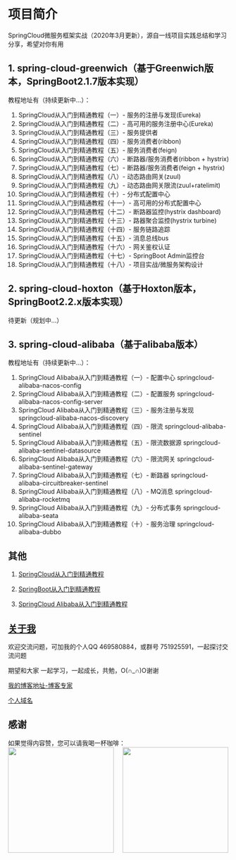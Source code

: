 # 项目简介

SpringCloud微服务框架实战（2020年3月更新），源自一线项目实践总结和学习分享，希望对你有用

## 1. spring-cloud-greenwich（基于Greenwich版本，SpringBoot2.1.7版本实现）

教程地址有（持续更新中...）：

1. SpringCloud从入门到精通教程（一）- 服务的注册与发现(Eureka)
2. SpringCloud从入门到精通教程（二）- 高可用的服务注册中心(Eureka)
3. SpringCloud从入门到精通教程（三）- 服务提供者
4. SpringCloud从入门到精通教程（四）- 服务消费者(ribbon)
5. SpringCloud从入门到精通教程（五）- 服务消费者(feign)
6. SpringCloud从入门到精通教程（六）- 断路器/服务消费者(ribbon + hystrix)
7. SpringCloud从入门到精通教程（七）- 断路器/服务消费者(feign + hystrix)
8. SpringCloud从入门到精通教程（八）- 动态路由网关(zuul)
9. SpringCloud从入门到精通教程（九）- 动态路由网关限流(zuul+ratelimit)
10. SpringCloud从入门到精通教程（十）- 分布式配置中心
11. SpringCloud从入门到精通教程（十一）- 高可用的分布式配置中心
12. SpringCloud从入门到精通教程（十二）- 断路器监控(hystrix dashboard)
13. SpringCloud从入门到精通教程（十三）- 路器聚合监控(hystrix turbine)
14. SpringCloud从入门到精通教程（十四）- 服务链路追踪
15. SpringCloud从入门到精通教程（十五）- 消息总线bus
16. SpringCloud从入门到精通教程（十六）- 网关鉴权认证
17. SpringCloud从入门到精通教程（十七）- SpringBoot Admin监控台
18. SpringCloud从入门到精通教程（十八）- 项目实战/微服务架构设计

## 2. spring-cloud-hoxton（基于Hoxton版本，SpringBoot2.2.x版本实现）

待更新（规划中...）

## 3. spring-cloud-alibaba（基于alibaba版本）

教程地址有（持续更新中...）：

1. SpringCloud Alibaba从入门到精通教程（一）- 配置中心 springcloud-alibaba-nacos-config
2. SpringCloud Alibaba从入门到精通教程（二）- 配置服务 springcloud-alibaba-nacos-config-server
3. SpringCloud Alibaba从入门到精通教程（三）- 服务注册与发现 springcloud-alibaba-nacos-discovery
4. SpringCloud Alibaba从入门到精通教程（四）- 限流 springcloud-alibaba-sentinel
5. SpringCloud Alibaba从入门到精通教程（五）- 限流数据源 springcloud-alibaba-sentinel-datasource
6. SpringCloud Alibaba从入门到精通教程（六）- 限流网关 springcloud-alibaba-sentinel-gateway
7. SpringCloud Alibaba从入门到精通教程（七）- 断路器 springcloud-alibaba-circuitbreaker-sentinel
8. SpringCloud Alibaba从入门到精通教程（八）- MQ消息 springcloud-alibaba-rocketmq
9. SpringCloud Alibaba从入门到精通教程（九）- 分布式事务 springcloud-alibaba-seata
10. SpringCloud Alibaba从入门到精通教程（十）- 服务治理 springcloud-alibaba-dubbo

## 其他

1. [SpringCloud从入门到精通教程](https://blog.csdn.net/hemin1003/article/details/82043611)

2. [SpringBoot从入门到精通教程](https://blog.csdn.net/hemin1003/article/details/82038244)

3. [SpringCloud Alibaba从入门到精通教程](https://blog.csdn.net/hemin1003/article/details/82043611)

## [关于我](http://heminit.com/about/)

欢迎交流问题，可加我的个人QQ 469580884，或群号 751925591，一起探讨交流问题

期望和大家 一起学习，一起成长，共勉，O(∩_∩)O谢谢

[我的博客地址-博客专家](http://blog.csdn.net/hemin1003)

[个人域名](http://heminit.com)

## 感谢
如果觉得内容赞，您可以请我喝一杯咖啡：
<br/>
<img src="http://cdn.popstar.toponegames.mobi/img/wechat.jpeg" width="240px" height="240px" />&nbsp;&nbsp;&nbsp;&nbsp;
<img src="http://cdn.popstar.toponegames.mobi/img/alipay.jpeg" width="240px" height="240px" />